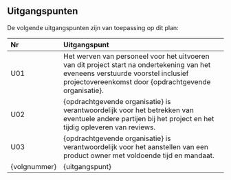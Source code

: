 ## Uitgangspunten

De volgende uitgangspunten zijn van toepassing op dit plan:

| Nr           | Uitgangspunt                                                                                                                      |
|:-------------|:----------------------------------------------------------------------------------------------------------------------------------|
| U01          | Het werven van personeel voor het uitvoeren van dit project start na ondertekening van het eveneens verstuurde voorstel inclusief projectovereenkomst door {opdrachtgevende organisatie}. |
| U02          | {opdrachtgevende organisatie} is verantwoordelijk voor het betrekken van eventuele andere partijen bij het project en het tijdig opleveren van reviews. |
| U03          | {opdrachtgevende organisatie} is verantwoordelijk voor het aanstellen van een product owner met voldoende tijd en mandaat. |
| {volgnummer} | {uitgangspunt}                                                                                                                    |
